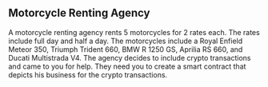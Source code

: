 ## Motorcycle Renting Agency

A motorcycle renting agency rents 5 motorcycles for 2 rates each. The rates include full
day and half a day. The motorcycles include a Royal Enfield Meteor 350, Triumph Trident 660,
BMW R 1250 GS, Aprilia RS 660, and Ducati Multistrada V4. The agency decides to include
crypto transactions and came to you for help. They need you to create a smart contract that
depicts his business for the crypto transactions.
